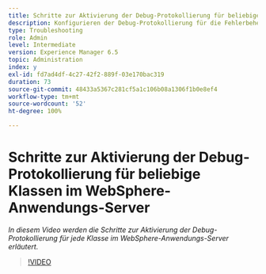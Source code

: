 ```yaml
---
title: Schritte zur Aktivierung der Debug-Protokollierung für beliebige Klassen im WebSphere-Anwendungs-Server
description: Konfigurieren der Debug-Protokollierung für die Fehlerbehebung bei Problemen mit WebSphere-Anwendungs-Servern
type: Troubleshooting
role: Admin
level: Intermediate
version: Experience Manager 6.5
topic: Administration
index: y
exl-id: fd7ad4df-4c27-42f2-889f-03e170bac319
duration: 73
source-git-commit: 48433a5367c281cf5a1c106b08a1306f1b0e8ef4
workflow-type: tm+mt
source-wordcount: '52'
ht-degree: 100%

---
```


# Schritte zur Aktivierung der Debug-Protokollierung für beliebige Klassen im WebSphere-Anwendungs-Server

*In diesem Video werden die Schritte zur Aktivierung der Debug-Protokollierung für jede Klasse im WebSphere-Anwendungs-Server erläutert.*

>[!VIDEO](https://video.tv.adobe.com/v/335523?quality=12&learn=on)

